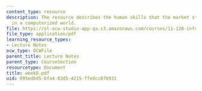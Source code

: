 ```yaml
---
content_type: resource
description: The resource describes the human skills that the market still values
  in a computerized world.
file: https://ol-ocw-studio-app-qa.s3.amazonaws.com/courses/11-128-information-technology-and-the-labor-market-spring-2005/895edbd5bfa403d54215ffedcc07b931_week8.pdf
file_type: application/pdf
learning_resource_types:
- Lecture Notes
ocw_type: OCWFile
parent_title: Lecture Notes
parent_type: CourseSection
resourcetype: Document
title: week8.pdf
uid: 895edbd5-bfa4-03d5-4215-ffedcc07b931
---
```

